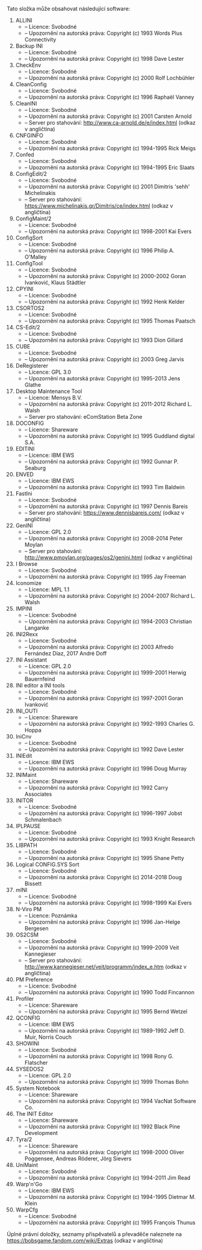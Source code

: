 ﻿Tato složka může obsahovat následující software:

1. ALLINI
   - – Licence: Svobodné
   - – Upozornění na autorská práva: Copyright (c) 1993 Words Plus Connectivity
2. Backup INI
   - – Licence: Svobodné
   - – Upozornění na autorská práva: Copyright (c) 1998 Dave Lester
3. CheckEnv
   - – Licence: Svobodné
   - – Upozornění na autorská práva: Copyright (c) 2000 Rolf Lochbühler
4. CleanConfig
   - – Licence: Svobodné
   - – Upozornění na autorská práva: Copyright (c) 1996 Raphaël Vanney
5. CleanINI
   - – Licence: Svobodné
   - – Upozornění na autorská práva: Copyright (c) 2001 Carsten Arnold
   - – Server pro stahování: http://www.ca-arnold.de/e/index.html (odkaz v angličtina)
6. CNFGINFO
   - – Licence: Svobodné
   - – Upozornění na autorská práva: Copyright (c) 1994-1995 Rick Meigs
7. Confed
   - – Licence: Svobodné
   - – Upozornění na autorská práva: Copyright (c) 1994-1995 Eric Slaats
8. ConfigEdit/2
   - – Licence: Svobodné
   - – Upozornění na autorská práva: Copyright (c) 2001 Dimitris 'sehh' Michelinakis
   - – Server pro stahování: https://www.michelinakis.gr/Dimitris/ce/index.html (odkaz v angličtina)
9. ConfigMaint/2
   - – Licence: Svobodné
   - – Upozornění na autorská práva: Copyright (c) 1998-2001 Kai Evers
10. ConfigSort
    - – Licence: Svobodné
    - – Upozornění na autorská práva: Copyright (c) 1996 Philip A. O'Malley
11. ConfigTool
    - – Licence: Svobodné
    - – Upozornění na autorská práva: Copyright (c) 2000-2002 Goran Ivanković, Klaus Städtler
12. CPYINI
    - – Licence: Svobodné
    - – Upozornění na autorská práva: Copyright (c) 1992 Henk Kelder
13. CSORTOS2
    - – Licence: Svobodné
    - – Upozornění na autorská práva: Copyright (c) 1995 Thomas Paatsch
14. CS-Edit/2
    - – Licence: Svobodné
    - – Upozornění na autorská práva: Copyright (c) 1993 Dion Gillard
15. CUBE
    - – Licence: Svobodné
    - – Upozornění na autorská práva: Copyright (c) 2003 Greg Jarvis
16. DeRegisterer
    - – Licence: GPL 3.0
    - – Upozornění na autorská práva: Copyright (c) 1995-2013 Jens Glathe
17. Desktop Maintenance Tool
    - – Licence: Mensys B.V.
    - – Upozornění na autorská práva: Copyright (c) 2011-2012 Richard L. Walsh
    - – Server pro stahování: eComStation Beta Zone
18. DOCONFIG
    - – Licence: Shareware
    - – Upozornění na autorská práva: Copyright (c) 1995 Guddland digital S.A.
19. EDITINI
    - – Licence: IBM EWS
    - – Upozornění na autorská práva: Copyright (c) 1992 Gunnar P. Seaburg
20. ENVED
    - – Licence: IBM EWS
    - – Upozornění na autorská práva: Copyright (c) 1993 Tim Baldwin
21. FastIni
    - – Licence: Svobodné
    - – Upozornění na autorská práva: Copyright (c) 1997 Dennis Bareis
    - – Server pro stahování: https://www.dennisbareis.com/ (odkaz v angličtina)
22. GenINI
    - – Licence: GPL 2.0
    - – Upozornění na autorská práva: Copyright (c) 2008-2014 Peter Moylan
    - – Server pro stahování: http://www.pmoylan.org/pages/os2/genini.html (odkaz v angličtina)
23. I Browse
    - – Licence: Svobodné
    - – Upozornění na autorská práva: Copyright (c) 1995 Jay Freeman
24. Iconomize
    - – Licence: MPL 1.1
    - – Upozornění na autorská práva: Copyright (c) 2004-2007 Richard L. Walsh
25. IMPINI
    - – Licence: Svobodné
    - – Upozornění na autorská práva: Copyright (c) 1994-2003 Christian Langanke
26. INI2Rexx
    - – Licence: Svobodné
    - – Upozornění na autorská práva: Copyright (c) 2003 Alfredo Fernández Díaz, 2017 André Doff
27. INI Assistant
    - – Licence: GPL 2.0
    - – Upozornění na autorská práva: Copyright (c) 1999-2001 Herwig Bauernfeind
28. INI editor a INI tools
    - – Licence: Svobodné
    - – Upozornění na autorská práva: Copyright (c) 1997-2001 Goran Ivanković
29. INI_OUTI
    - – Licence: Shareware
    - – Upozornění na autorská práva: Copyright (c) 1992-1993 Charles G. Hoppa
30. IniCnv
    - – Licence: Svobodné
    - – Upozornění na autorská práva: Copyright (c) 1992 Dave Lester
31. INIEdit
    - – Licence: IBM EWS
    - – Upozornění na autorská práva: Copyright (c) 1996 Doug Murray
32. INIMaint
    - – Licence: Shareware
    - – Upozornění na autorská práva: Copyright (c) 1992 Carry Associates
33. INITOR
    - – Licence: Svobodné
    - – Upozornění na autorská práva: Copyright (c) 1996-1997 Jobst Schmalenbach
34. IPLPAUSE
    - – Licence: Svobodné
    - – Upozornění na autorská práva: Copyright (c) 1993 Knight Research
35. LIBPATH
    - – Licence: Svobodné
    - – Upozornění na autorská práva: Copyright (c) 1995 Shane Petty
36. Logical CONFIG.SYS Sort
    - – Licence: Svobodné
    - – Upozornění na autorská práva: Copyright (c) 2014-2018 Doug Bissett
37. mINI
    - – Licence: Svobodné
    - – Upozornění na autorská práva: Copyright (c) 1998-1999 Kai Evers
38. N-Viro PM
    - – Licence: Poznámka
    - – Upozornění na autorská práva: Copyright (c) 1996 Jan-Helge Bergesen
39. OS2CSM
    - – Licence: Svobodné
    - – Upozornění na autorská práva: Copyright (c) 1999-2009 Veit Kannegieser
    - – Server pro stahování: http://www.kannegieser.net/veit/programm/index_e.htm (odkaz v angličtina)
40. PM Preference
    - – Licence: Svobodné
    - – Upozornění na autorská práva: Copyright (c) 1990 Todd Fincannon
41. Profiler
    - – Licence: Shareware
    - – Upozornění na autorská práva: Copyright (c) 1995 Bernd Wetzel
42. QCONFIG
    - – Licence: IBM EWS
    - – Upozornění na autorská práva: Copyright (c) 1989-1992 Jeff D. Muir, Norris Couch
43. SHOWINI
    - – Licence: Svobodné
    - – Upozornění na autorská práva: Copyright (c) 1998 Rony G. Flatscher
44. SYSEDOS2
    - – Licence: GPL 2.0
    - – Upozornění na autorská práva: Copyright (c) 1999 Thomas Bohn
45. System Notebook
    - – Licence: Shareware
    - – Upozornění na autorská práva: Copyright (c) 1994 VacNat Software Co.
46. The INIT Editor
    - – Licence: Shareware
    - – Upozornění na autorská práva: Copyright (c) 1992 Black Pine Development
47. Tyra/2
    - – Licence: Shareware
    - – Upozornění na autorská práva: Copyright (c) 1998-2000 Oliver Poggensee, Andreas Röderer, Jörg Sievers
48. UniMaint
    - – Licence: Svobodné
    - – Upozornění na autorská práva: Copyright (c) 1994-2011 Jim Read
49. Warp'n'Go
    - – Licence: IBM EWS
    - – Upozornění na autorská práva: Copyright (c) 1994-1995 Dietmar M. Klein
50. WarpCfg
    - – Licence: Svobodné
    - – Upozornění na autorská práva: Copyright (c) 1995 François Thunus

Úplné právní doložky, seznamy přispěvatelů a převaděče naleznete na https://bobsgame.fandom.com/wiki/Extras (odkaz v angličtina)
